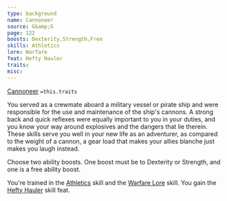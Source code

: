 ```yaml
---
type: background
name: Cannoneer 
source: G&amp;G
page: 122
boosts: Dexterity,Strength,Free
skills: Athletics
lore: Warfare
feat: Hefty Hauler
traits: 
misc: 
---
```


[Cannoneer](###%20Cannoneer)
`=this.traits`


You served as a crewmate aboard a military vessel or pirate ship and were responsible for the use and maintenance of the ship's cannons. A strong back and quick reflexes were equally important to you in your duties, and you know your way around explosives and the dangers that lie therein. These skills serve you well in your new life as an adventurer, as compared to the weight of a cannon, a gear load that makes your allies blanche just makes you laugh instead.

Choose two ability boosts. One boost must be to Dexterity or Strength, and one is a free ability boost.

You're trained in the [Athletics](Athletics) skill and the [Warfare Lore](Warfare%20Lore) skill. You gain the [Hefty Hauler](Hefty%20Hauler) skill feat.

